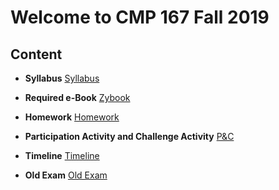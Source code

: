 # Welcome to CMP 167 Fall 2019


## Content
- **Syllabus**
[Syllabus](https://github.com/synac1/CMP1672019FallMW/blob/master/CMP167_Core_SyllabusWed.pdf)
- **Required e-Book**
[Zybook](https://learn.zybooks.com/zybook/CUNYCMP167Fall2019)
- **Homework**
[Homework](https://drive.google.com/drive/folders/1XdQ8CHmKnOPlA-PvB0oqqHqLe2wmPw0V?usp=sharing)
- **Participation Activity and Challenge Activity**
[P&C](https://drive.google.com/drive/folders/1Dr0IiesvtYE0ljlPEaNy94IiTWtokk6K?usp=sharing)
- **Timeline**
[Timeline](https://docs.google.com/spreadsheets/d/1WDhcmpQjTHTa-52IddyiODz6oqYMmQhtPgBwUoB-xi0/edit?usp=sharing)

- **Old Exam**
[Old Exam](https://github.com/synac1/CMP1672019FallMW/blob/master/exam1_f16(2).pdf)

